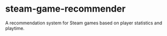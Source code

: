 # steam-game-recommender
A recommendation system for Steam games based on player statistics and playtime.
